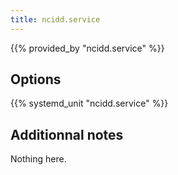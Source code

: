 ```yaml
---
title: ncidd.service
---
```


{{% provided_by "ncidd.service" %}}

## Options

{{% systemd_unit "ncidd.service" %}}

## Additionnal notes

Nothing here.